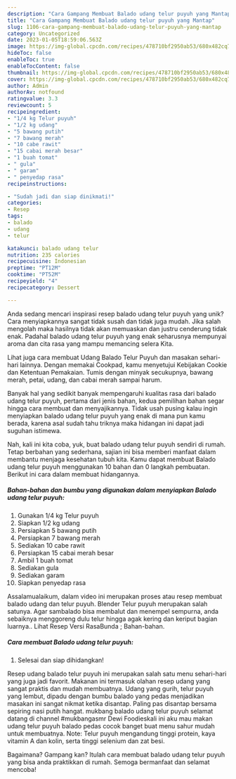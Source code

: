 ```yaml
---
description: "Cara Gampang Membuat Balado udang telur puyuh yang Mantap"
title: "Cara Gampang Membuat Balado udang telur puyuh yang Mantap"
slug: 1106-cara-gampang-membuat-balado-udang-telur-puyuh-yang-mantap
category: Uncategorized
date: 2023-01-05T18:59:06.563Z
image: https://img-global.cpcdn.com/recipes/478710bf2950ab53/680x482cq70/balado-udang-telur-puyuh-foto-resep-utama.jpg
hideToc: false
enableToc: true
enableTocContent: false
thumbnail: https://img-global.cpcdn.com/recipes/478710bf2950ab53/680x482cq70/balado-udang-telur-puyuh-foto-resep-utama.jpg
cover: https://img-global.cpcdn.com/recipes/478710bf2950ab53/680x482cq70/balado-udang-telur-puyuh-foto-resep-utama.jpg
author: Admin
authorAv: notfound
ratingvalue: 3.3
reviewcount: 5
recipeingredient:
- "1/4 kg Telur puyuh"
- "1/2 kg udang"
- "5 bawang putih"
- "7 bawang merah"
- "10 cabe rawit"
- "15 cabai merah besar"
- "1 buah tomat"
- " gula"
- " garam"
- " penyedap rasa"
recipeinstructions:

- "Sudah jadi dan siap dinikmati!"
categories:
- Resep
tags:
- balado
- udang
- telur

katakunci: balado udang telur 
nutrition: 235 calories
recipecuisine: Indonesian
preptime: "PT12M"
cooktime: "PT52M"
recipeyield: "4"
recipecategory: Dessert

---
```





Anda sedang mencari inspirasi resep balado udang telur puyuh yang unik? Cara menyiapkannya sangat tidak susah dan tidak juga mudah. Jika salah mengolah maka hasilnya tidak akan memuaskan dan justru cenderung tidak enak. Padahal balado udang telur puyuh yang enak seharusnya mempunyai aroma dan cita rasa yang mampu memancing selera Kita.





Lihat juga cara membuat Udang Balado Telur Puyuh dan masakan sehari-hari lainnya. Dengan memakai Cookpad, kamu menyetujui Kebijakan Cookie dan Ketentuan Pemakaian. Tumis dengan minyak secukupnya, bawang merah, petai, udang, dan cabai merah sampai harum.

Banyak hal yang sedikit banyak mempengaruhi kualitas rasa dari balado udang telur puyuh, pertama dari jenis bahan, kedua pemilihan bahan segar hingga cara membuat dan menyajikannya. Tidak usah pusing kalau ingin menyiapkan balado udang telur puyuh yang enak di mana pun kamu berada, karena asal sudah tahu triknya maka hidangan ini dapat jadi suguhan istimewa.






Nah, kali ini kita coba, yuk, buat balado udang telur puyuh sendiri di rumah. Tetap berbahan yang sederhana, sajian ini bisa memberi manfaat dalam membantu menjaga kesehatan tubuh kita. Kamu dapat membuat Balado udang telur puyuh menggunakan 10 bahan dan 0 langkah pembuatan. Berikut ini cara dalam membuat hidangannya.

<!--inarticleads1-->

##### Bahan-bahan dan bumbu yang digunakan dalam menyiapkan Balado udang telur puyuh:

1. Gunakan 1/4 kg Telur puyuh
1. Siapkan 1/2 kg udang
1. Persiapkan 5 bawang putih
1. Persiapkan 7 bawang merah
1. Sediakan 10 cabe rawit
1. Persiapkan 15 cabai merah besar
1. Ambil 1 buah tomat
1. Sediakan  gula
1. Sediakan  garam
1. Siapkan  penyedap rasa


Assalamualaikum, dalam video ini merupakan proses atau resep membuat balado udang dan telur puyuh. Blender Telur puyuh merupakan salah satunya. Agar sambalado bisa membalut dan menempel sempurna, anda sebaiknya menggoreng dulu telur hingga agak kering dan keriput bagian luarnya.. Lihat Resep Versi RasaBunda ; Bahan-bahan. 

<!--inarticleads2-->

##### Cara membuat Balado udang telur puyuh:


1. Selesai dan siap dihidangkan!

Resep udang balado telur puyuh ini merupakan salah satu menu sehari-hari yang juga jadi favorit. Makanan ini termasuk olahan resep udang yang sangat praktis dan mudah membuatnya. Udang yang gurih, telur puyuh yang lembut, dipadu dengan bumbu balado yang pedas menjadikan masakan ini sangat nikmat ketika disantap. Paling pas disantap bersama sepiring nasi putih hangat. mukbang balado udang telur puyuh selamat datang di channel #mukbangasmr Dewi Foodieskali ini aku mau makan udang telur puyuh balado pedas cocok banget buat menu sahur mudah untuk membuatnya. Note: Telur puyuh mengandung tinggi protein, kaya vitamin A dan kolin, serta tinggi selenium dan zat besi. 

Bagaimana? Gampang kan? Itulah cara membuat balado udang telur puyuh yang bisa anda praktikkan di rumah. Semoga bermanfaat dan selamat mencoba!
